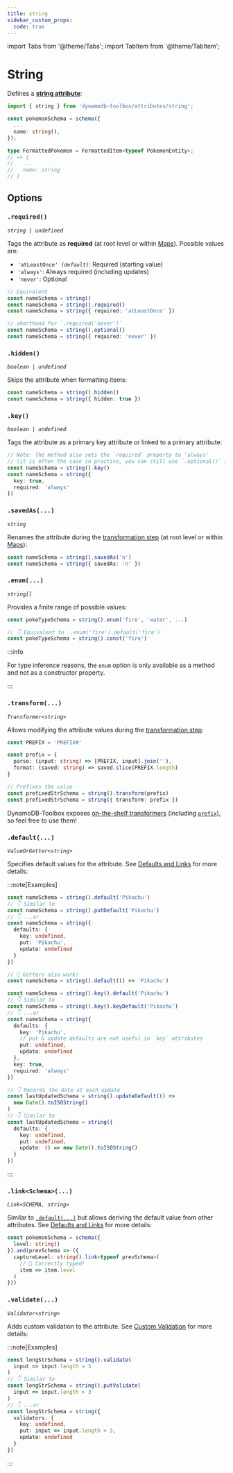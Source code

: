 ```yaml
---
title: string
sidebar_custom_props:
  code: true
---
```


import Tabs from '@theme/Tabs';
import TabItem from '@theme/TabItem';

# String

Defines a [**string attribute**](https://docs.aws.amazon.com/amazondynamodb/latest/developerguide/HowItWorks.NamingRulesDataTypes.html#HowItWorks.DataTypes):

```ts
import { string } from 'dynamodb-toolbox/attributes/string';

const pokemonSchema = schema({
  ...
  name: string(),
});

type FormattedPokemon = FormattedItem<typeof PokemonEntity>;
// => {
//   ...
//   name: string
// }
```

## Options

### `.required()`

<p style={{ marginTop: '-15px' }}><i><code>string | undefined</code></i></p>

Tags the attribute as **required** (at root level or within [Maps](../13-map/index.md)). Possible values are:

- <code>'atLeastOnce' <i>(default)</i></code>: Required (starting value)
- `'always'`: Always required (including updates)
- `'never'`: Optional

```ts
// Equivalent
const nameSchema = string()
const nameSchema = string().required()
const nameSchema = string({ required: 'atLeastOnce' })

// shorthand for `.required('never')`
const nameSchema = string().optional()
const nameSchema = string({ required: 'never' })
```

### `.hidden()`

<p style={{ marginTop: '-15px' }}><i><code>boolean | undefined</code></i></p>

Skips the attribute when formatting items:

```ts
const nameSchema = string().hidden()
const nameSchema = string({ hidden: true })
```

### `.key()`

<p style={{ marginTop: '-15px' }}><i><code>boolean | undefined</code></i></p>

Tags the attribute as a primary key attribute or linked to a primary attribute:

```ts
// Note: The method also sets the `required` property to 'always'
// (it is often the case in practice, you can still use `.optional()` if needed)
const nameSchema = string().key()
const nameSchema = string({
  key: true,
  required: 'always'
})
```

### `.savedAs(...)`

<p style={{ marginTop: '-15px' }}><i><code>string</code></i></p>

Renames the attribute during the [transformation step](../16-actions/1-parse.md) (at root level or within [Maps](../13-map/index.md)):

```ts
const nameSchema = string().savedAs('n')
const nameSchema = string({ savedAs: 'n' })
```

### `.enum(...)`

<p style={{ marginTop: '-15px' }}><i><code>string[]</code></i></p>

Provides a finite range of possible values:

```ts
const pokeTypeSchema = string().enum('fire', 'water', ...)

// 👇 Equivalent to `.enum('fire').default('fire')`
const pokeTypeSchema = string().const('fire')
```

:::info

For type inference reasons, the `enum` option is only available as a method and not as a constructor property.

:::

### `.transform(...)`

<p style={{ marginTop: '-15px' }}><i><code>Transformer&lt;string&gt;</code></i></p>

Allows modifying the attribute values during the [transformation step](../16-actions/1-parse.md):

```ts
const PREFIX = 'PREFIX#'

const prefix = {
  parse: (input: string) => [PREFIX, input].join(''),
  format: (saved: string) => saved.slice(PREFIX.length)
}

// Prefixes the value
const prefixedStrSchema = string().transform(prefix)
const prefixedStrSchema = string({ transform: prefix })
```

DynamoDB-Toolbox exposes [on-the-shelf transformers](../17-transformers/1-usage.md) (including [`prefix`](../17-transformers/2-prefix.md)), so feel free to use them!

### `.default(...)`

<p style={{ marginTop: '-15px' }}><i><code>ValueOrGetter&lt;string&gt;</code></i></p>

Specifies default values for the attribute. See [Defaults and Links](../2-defaults-and-links/index.md) for more details:

:::note[Examples]

<Tabs>
<TabItem value="put" label="Put">

```ts
const nameSchema = string().default('Pikachu')
// 👇 Similar to
const nameSchema = string().putDefault('Pikachu')
// 👇 ...or
const nameSchema = string({
  defaults: {
    key: undefined,
    put: 'Pikachu',
    update: undefined
  }
})

// 🙌 Getters also work!
const nameSchema = string().default(() => 'Pikachu')
```

</TabItem>
<TabItem value="key" label="Key">

```ts
const nameSchema = string().key().default('Pikachu')
// 👇 Similar to
const nameSchema = string().key().keyDefault('Pikachu')
// 👇 ...or
const nameSchema = string({
  defaults: {
    key: 'Pikachu',
    // put & update defaults are not useful in `key` attributes
    put: undefined,
    update: undefined
  },
  key: true,
  required: 'always'
})
```

</TabItem>
<TabItem value="update" label="Update">

```ts
// 👇 Records the date at each update
const lastUpdatedSchema = string().updateDefault(() =>
  new Date().toISOString()
)
// 👇 Similar to
const lastUpdatedSchema = string({
  defaults: {
    key: undefined,
    put: undefined,
    update: () => new Date().toISOString()
  }
})
```

</TabItem>
</Tabs>

:::

### `.link<Schema>(...)`

<p style={{ marginTop: '-15px' }}><i><code>Link&lt;SCHEMA, string&gt;</code></i></p>

Similar to [`.default(...)`](#default) but allows deriving the default value from other attributes. See [Defaults and Links](../2-defaults-and-links/index.md) for more details:

```ts
const pokemonSchema = schema({
  level: string()
}).and(prevSchema => ({
  captureLevel: string().link<typeof prevSchema>(
    // 🙌 Correctly typed!
    item => item.level
  )
}))
```

### `.validate(...)`

<p style={{ marginTop: '-15px' }}><i><code>Validator&lt;string&gt;</code></i></p>

Adds custom validation to the attribute. See [Custom Validation](../3-custom-validation/index.md) for more details:

:::note[Examples]

```ts
const longStrSchema = string().validate(
  input => input.length > 3
)
// 👇 Similar to
const longStrSchema = string().putValidate(
  input => input.length > 3
)
// 👇 ...or
const longStrSchema = string({
  validators: {
    key: undefined,
    put: input => input.length > 3,
    update: undefined
  }
})
```

:::
